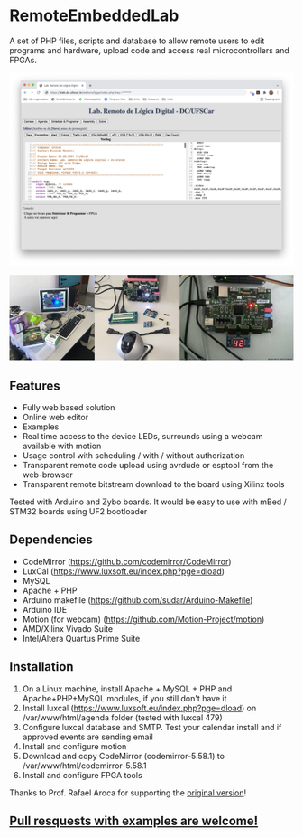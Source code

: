 # RemoteEmbeddedLab

A set of PHP files, scripts and database to allow remote users to edit programs and hardware, upload code and access real microcontrollers and FPGAs.

![Editor](html/about/editor.png) 

<img src="html/about/close.jpg" width="30%"/><img src="html/about/open.jpg" width="30%"/><img src="html/about/zybo.jpg" width="40%"/> 

## Features
- Fully web based solution
- Online web editor
- Examples
- Real time access to the device LEDs, surrounds using a webcam available with motion
- Usage control with scheduling / with / without authorization
- Transparent remote code upload using avrdude or esptool from the web-browser
- Transparent remote bitstream download to the board using Xilinx tools

Tested with Arduino and Zybo boards. It would be easy to use with mBed / STM32 boards using UF2 bootloader

## Dependencies
- CodeMirror (https://github.com/codemirror/CodeMirror)
- LuxCal (https://www.luxsoft.eu/index.php?pge=dload)
- MySQL
- Apache + PHP
- Arduino makefile (https://github.com/sudar/Arduino-Makefile)
- Arduino IDE
- Motion (for webcam) (https://github.com/Motion-Project/motion)
- AMD/Xilinx Vivado Suite
- Intel/Altera Quartus Prime Suite

## Installation
1. On a Linux machine, install Apache + MySQL + PHP and Apache+PHP+MySQL modules, if you still don't have it
2. Install luxcal (https://www.luxsoft.eu/index.php?pge=dload) on /var/www/html/agenda folder (tested with luxcal 479)
3. Configure luxcal database and SMTP. Test your calendar install and if approved events are sending email
4. Install and configure motion
5. Download and copy CodeMirror (codemirror-5.58.1) to /var/www/html/codemirror-5.58.1
6. Install and configure FPGA tools  

Thanks to Prof. Rafael Aroca for supporting the [original version](https://github.com/rafaelaroca/RemoteMicrocontrollerLab)!

## [Pull resquests with examples are welcome!](html/examples/fpga/quartus)
